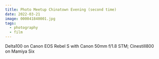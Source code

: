 ```yaml
---
title: Photo Meetup Chinatown Evening (second time)
date: 2022-03-21
image: 000041840001.jpg
tags:
  - photography
  - film
---
```



<v-img src="000041840012.jpg" alt="bar" :dirp="dir"></v-img>
<v-img src="pos_DSC03173 copy a.jpg" alt="bar" :dirp="dir"></v-img>
<v-img src="000041840001.jpg" alt="bar" :dirp="dir"></v-img>
<v-img src="000041840004.jpg" alt="bar" :dirp="dir"></v-img>
<v-img src="pos_DSC03179.jpg" alt="bar" :dirp="dir"></v-img>
<v-img src="000041840011.jpg" alt="bar" :dirp="dir"></v-img>
<v-img src="000041840008.jpg" alt="bar" :dirp="dir"></v-img>
<v-img src="pos_DSC03187.jpg" alt="bar" :dirp="dir"></v-img>
<v-img src="000041840003.jpg" alt="bar" :dirp="dir"></v-img>
<v-img src="000041840009.jpg" alt="bar" :dirp="dir"></v-img>
<v-img src="pos_DSC03156.jpg" alt="bar" :dirp="dir"></v-img>
<v-img src="000041840010.jpg" alt="bar" :dirp="dir"></v-img>
<v-img src="pos_DSC03182.jpg" alt="bar" :dirp="dir"></v-img>
<v-img src="000041840013.jpg" alt="bar" :dirp="dir"></v-img>
<v-img src="000041840006.jpg" alt="bar" :dirp="dir"></v-img>



Delta100 on Canon EOS Rebel S with Canon 50mm f/1.8 STM; Cinestill800 on Mamiya Six